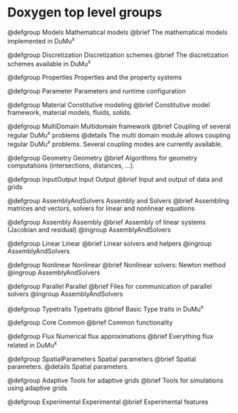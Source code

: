# Doxygen top level groups

@defgroup Models Mathematical models
@brief The mathematical models implemented in DuMu<sup>x</sup>

@defgroup Discretization Discretization schemes
@brief The discretization schemes available in DuMu<sup>x</sup>

@defgroup Properties Properties and the property systems

@defgroup Parameter Parameters and runtime configuration

@defgroup Material Constitutive modeling
@brief Constitutive model framework, material models, fluids, solids.

@defgroup MultiDomain Multidomain framework
@brief Coupling of several regular DuMu<sup>x</sup> problems
@details The multi domain module allows coupling regular DuMu<sup>x</sup> problems.
Several coupling modes are currently available.

@defgroup Geometry Geometry
@brief Algorithms for geometry computations (intersections, distances, ...).

@defgroup InputOutput Input Output
@brief Input and output of data and grids

@defgroup AssemblyAndSolvers Assembly and Solvers
@brief Assembling matrices and vectors, solvers for linear and nonlinear equations

<!-- AssemblyAndSolvers subgroups begin -->

@defgroup Assembly Assembly
@brief Assembly of linear systems (Jacobian and residual)
@ingroup AssemblyAndSolvers

@defgroup Linear Linear
@brief Linear solvers and helpers
@ingroup AssemblyAndSolvers

@defgroup Nonlinear Nonlinear
@brief Nonlinear solvers: Newton method
@ingroup AssemblyAndSolvers

@defgroup Parallel Parallel
@brief Files for communication of parallel solvers
@ingroup AssemblyAndSolvers

<!-- AssemblyAndSolvers subgroups end -->

@defgroup Typetraits Typetraits
@brief Basic Type traits in DuMu<sup>x</sup>

@defgroup Core Common
@brief Common functionality

@defgroup Flux Numerical flux approximations
@brief Everything flux related in DuMu<sup>x</sup>

@defgroup SpatialParameters Spatial parameters
@brief Spatial parameters.
@details Spatial parameters.

@defgroup Adaptive Tools for adaptive grids
@brief Tools for simulations using adaptive grids

@defgroup Experimental Experimental
@brief Experimental features

